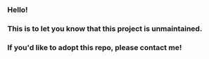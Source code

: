 ### Hello!
### This is to let you know that this project is unmaintained.
### If you'd like to adopt this repo, please contact me!
